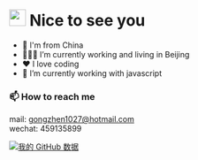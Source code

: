 <h1><img src="https://emojis.slackmojis.com/emojis/images/1531849430/4246/blob-sunglasses.gif?1531849430" width="30"/> Nice to see you</h1>

- :city_sunset: I'm from China
- 👩🏾‍💻 I’m currently working and living in Beijing
- ❤️ I love coding
- 🌱 I’m currently working with javascript

### 📫 How to reach me
mail: gongzhen1027@hotmail.com    
wechat: 459135899

[![我的 GitHub 数据](https://github-readme-stats.vercel.app/api?username=gzgogo)]()
